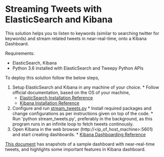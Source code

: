# Streaming Tweets with ElasticSearch and Kibana

 This solution helps you to listen to keywords (similar to searching twitter for keywords) and stream related tweets in near-real-time, onto a Kibana Dashboard. 

Requirements:
- ElasticSearch, Kibana
- Python 3.6 installed with ElasticSearch and Tweepy Python APIs


To deploy this solution follow the below steps,
  1. Setup ElasticSearch and Kibana in any machine of your choice.
    * Follow official documentation, based on the OS of your machine,
      * [ElasticSearch Installation Reference](https://www.elastic.co/guide/en/elasticsearch/reference/current/_installation.html)
      * [Kibana Installation Reference](https://www.elastic.co/guide/en/kibana/6.5/setup.html)
  2. Configure and run [stream_tweets.py](https://gitlab.com/dineshbabur92/kibana_stream_tweets/blob/master/stream_tweets.py)
    * Install    required packages and change configurations as per instructions given on top of the code.
    * Run 'python stream_tweets.py', preferably in the background, as this program runs in an infinite loop to fetch tweets continously.
  3. Open Kibana in the web browser (http://<ip_of_host_machine>:5601) and start creating dashboards.
    * [Kibana Dashboarding Reference](https://www.elastic.co/guide/en/kibana/current/tutorial-build-dashboard.html)
    
[This document](https://gitlab.com/dineshbabur92/kibana_stream_tweets/blob/master/Kelara%20Floods%20Dashboard%20-%20Snapshots%20and%20Features.pdf) has snapshots of a sample dashboard with near-real-time tweets, and highlights some important features in Kibana dashboard.
